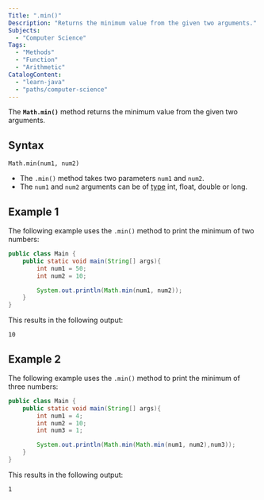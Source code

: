 ```yaml
---
Title: ".min()"
Description: "Returns the minimum value from the given two arguments."
Subjects:
  - "Computer Science"
Tags:
  - "Methods"
  - "Function"
  - "Arithmetic"
CatalogContent:
  - "learn-java"
  - "paths/computer-science"
---
```


The **`Math.min()`** method returns the minimum value from the given two arguments.

## Syntax

```pseudo
Math.min(num1, num2)
```

- The `.min()` method takes two parameters `num1` and `num2`.
- The `num1` and `num2` arguments can be of [type](https://www.codecademy.com/resources/docs/java/data-types) int, float, double or long.

## Example 1

The following example uses the `.min()` method to print the minimum of two numbers:

```java
public class Main {
    public static void main(String[] args){
        int num1 = 50;
        int num2 = 10;

        System.out.println(Math.min(num1, num2));
    }
}
```

This results in the following output:

```shell
10
```

## Example 2

The following example uses the `.min()` method to print the minimum of three numbers:

```java
public class Main {
    public static void main(String[] args){
        int num1 = 4;
        int num2 = 10;
        int num3 = 1;

        System.out.println(Math.min(Math.min(num1, num2),num3));
    }
}
```

This results in the following output:

```shell
1
```
